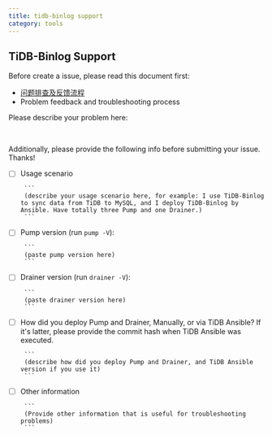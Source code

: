 ```yaml
---
title: tidb-binlog support
category: tools
---
```


## TiDB-Binlog Support

Before create a issue, please read this document first:
* [问题排查及反馈流程](../../docs/tidb-binlog/zh_CN/tidb-binlog-issue.md)
* Problem feedback and troubleshooting process

Please describe your problem here:

$~$

Additionally, please provide the following info before submitting your issue. Thanks!

 - [ ] Usage scenario

        ```
        (describe your usage scenario here, for example: I use TiDB-Binlog to sync data from TiDB to MySQL, and I deploy TiDB-Binlog by Ansible. Have totally three Pump and one Drainer.)
        ```

 - [ ] Pump version (run `pump -V`):

        ```
        (paste pump version here)
        ```

 - [ ] Drainer version (run `drainer -V`):

        ```
        (paste drainer version here)
        ```

 - [ ] How did you deploy Pump and Drainer, Manually, or via TiDB Ansible? If it's latter, please provide the commit hash when TiDB Ansible was executed.

        ```
        (describe how did you deploy Pump and Drainer, and TiDB Ansible version if you use it)
        ```

 - [ ] Other information

        ```
        (Provide other information that is useful for troubleshooting problems)
        ```
